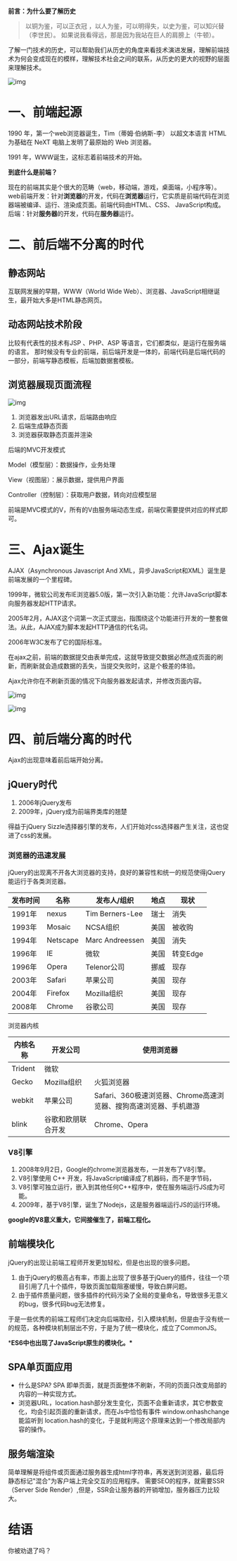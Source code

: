 **前言：为什么要了解历史**

> 以铜为鉴，可以正衣冠 ，以人为鉴，可以明得失，以史为鉴，可以知兴替（李世民）。
> 如果说我看得远，那是因为我站在巨人的肩膀上（牛顿）。

了解一门技术的历史，可以帮助我们从历史的角度来看技术演进发展，理解前端技术为何会变成现在的模样，理解技术社会之间的联系，从历史的更大的视野的层面来理解技术。

![img](../images/1660901068788-48e2e9de-7030-49c7-ac71-55397ac43255.png)

# 一、前端起源

1990 年，第一个web浏览器诞生，Tim（蒂姆·伯纳斯-李） 以超文本语言 HTML 为基础在 NeXT 电脑上发明了最原始的 Web 浏览器。

1991 年，WWW诞生，这标志着前端技术的开始。

**到底什么是前端？**

现在的前端其实是个很大的范畴（web，移动端，游戏，桌面端，小程序等）。
web前端开发：针对**浏览器**的开发，代码在**浏览器**运行，它实质是前端代码在浏览器端被编译、运行、渲染成页面。前端代码由HTML、CSS、 JavaScript构成。
后端：针对**服务器**的开发，代码在**服务器**运行。

# 二、前后端不分离的时代

## 静态网站

互联网发展的早期，WWW（World Wide Web）、浏览器、JavaScript相继诞生，最开始大多是HTML静态网页。

## **动态网站技术阶段**

比较有代表性的技术有JSP 、PHP、ASP 等语言，它们都类似，是运行在服务端的语言。
那时候没有专业的前端，前后端开发是一体的，前端代码是后端代码的一部分，前端写静态模板，后端加数据套模板。

## 浏览器展现页面流程

![img](../images/1661138515034-6548e409-5b5e-4978-b23b-e4a5c0c494a8.png)

1. 浏览器发出URL请求，后端路由响应
2. 后端生成静态页面
3. 浏览器获取静态页面并渲染

后端的MVC开发模式

Model（模型层）：数据操作，业务处理

View（视图层）：展示数据，提供用户界面

Controller（控制层）：获取用户数据，转向对应模型层

前端是MVC模式的V，所有的V由服务端动态生成，前端仅需要提供对应的样式即可。

# 三、Ajax诞生

AJAX（Asynchronous Javascript And XML，异步JavaScript和XML）诞生是前端发展的一个里程碑。

1999年，微软公司发布IE浏览器5.0版，第一次引入新功能：允许JavaScript脚本向服务器发起HTTP请求。

2005年2月，AJAX这个词第一次正式提出，指围绕这个功能进行开发的一整套做法。从此，AJAX成为脚本发起HTTP通信的代名词。

2006年W3C发布了它的国际标准。

在ajax之前，前端的数据提交由表单完成，这就导致提交数据必然造成页面的刷新，而刷新就会造成数据的丢失，当提交失败时，这是个极差的体验。

Ajax允许你在不刷新页面的情况下向服务器发起请求，并修改页面内容。

![img](../images/1661149522779-40cc1255-1bf5-421a-bfac-8c992ad585c1.png)

![img](../images/1661150006338-76f21408-b59f-4c71-a3a1-a4f4f0c654e1.png)

# 四、前后端分离的时代

Ajax的出现意味着前后端开始分离。

## jQuery时代

1. 2006年jQuery发布
2. 2009年，jQuery成为前端界类库的翘楚

得益于jQuery Sizzle选择器引擎的发布，人们开始对css选择器产生关注，这也促进了css的发展。

### 浏览器的迅速发展

jQuery的出现离不开各大浏览器的支持，良好的兼容性和统一的规范使得jQuery能运行于各类浏览器。

| 发布时间 | 名称     | 发布人/组织     | 地点 | 现状     |
| -------- | -------- | --------------- | ---- | -------- |
| 1991年   | nexus    | Tim Berners-Lee | 瑞士 | 消失     |
| 1993年   | Mosaic   | NCSA组织        | 美国 | 被收购   |
| 1994年   | Netscape | Marc Andreessen | 美国 | 消失     |
| 1996年   | IE       | 微软            | 美国 | 转变Edge |
| 1996年   | Opera    | Telenor公司     | 挪威 | 现存     |
| 2003年   | Safari   | 苹果公司        | 美国 | 现存     |
| 2004年   | Firefox  | Mozilla组织     | 美国 | 现存     |
| 2008年   | Chrome   | 谷歌公司        | 美国 | 现存     |

浏览器内核

| 内核名称 | 开发公司           | 使用浏览器                                                   |
| -------- | ------------------ | ------------------------------------------------------------ |
| Trident  | 微软               |                                                              |
| Gecko    | Mozilla组织        | 火狐浏览器                                                   |
| webkit   | 苹果公司           | Safari、360极速浏览器、Chrome高速浏览器、搜狗高速浏览器、手机遨游 |
| blink    | 谷歌和欧朋联合开发 | Chrome、Opera                                                |

### V8引擎

1. 2008年9月2日，Google的chrome浏览器发布，一并发布了V8引擎。
2. V8引擎使用 C++ 开发，将JavaScript编译成了机器码，而不是字节码，
3. V8引擎可独立运行，嵌入到其他任何C++程序中，使在服务端运行JS成为可能。
4. 2009年，基于V8引擎，诞生了Nodejs，这是服务器端运行JS的运行环境。

**google的V8意义重大，它间接催生了，前端工程化。**

## 前端模块化

jQuery的出现让前端工程师开发更加轻松，但是也出现的很多问题。

1. 由于jQuery的极高占有率，市面上出现了很多基于jQuery的插件，往往一个项目引用了几十个插件，导致页面加载阻塞缓慢，导致白屏问题。
2. 由于插件质量问题，很多插件的代码污染了全局的变量命名，导致很多无意义的bug，很多代码bug无法修复。

于是一些优秀的前端工程师们决定向后端取经，引入模块机制，但是由于没有统一的规范，各种模块机制层出不穷，于是为了统一模块化，成立了CommonJS。

***ES6中也出现了JavaScript原生的模块化。\***

## SPA单页面应用

- 什么是SPA? SPA 即单页面，就是页面整体不刷新，不同的页面只改变局部的内容的一种实现方式。
- 浏览器URL，location.hash部分发生变化，页面不会重新请求，其它参数变化，均会引起页面的重新请求，而在Js中恰恰有事件 window.onhashchange 能监听到 location.hash的变化，于是就利用这个原理来达到一个修改局部内容的操作。

## 服务端渲染

简单理解是将组件或页面通过服务器生成html字符串，再发送到浏览器，最后将静态标记"混合"为客户端上完全交互的应用程序。
需要SEO的程序，就需要SSR（Server Side Render）,但是，SSR会让服务器的开销增加，服务器压力比较大。

# 结语

你被劝退了吗？